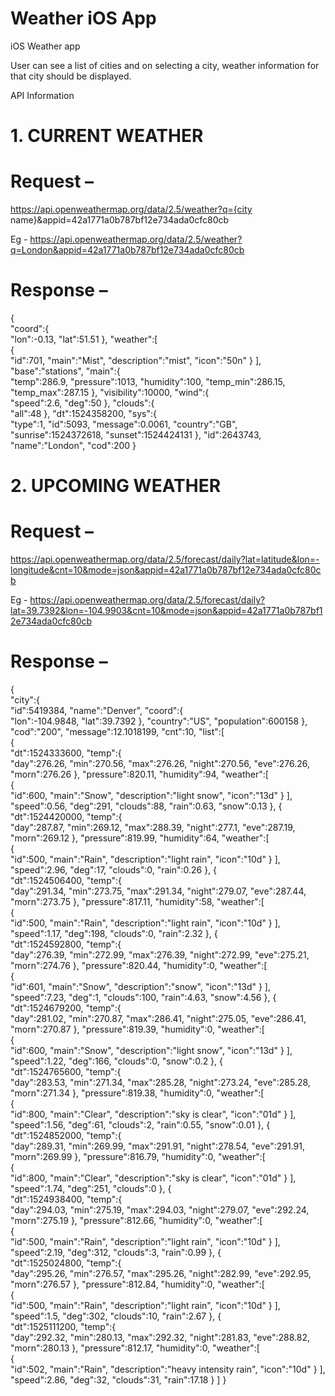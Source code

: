 # Weather iOS App
iOS Weather app

User can see a list of cities and on selecting a city, weather information for that city should be displayed. 


API Information
 
# 1. CURRENT WEATHER
 
# Request –

 https://api.openweathermap.org/data/2.5/weather?q={city name}&appid=42a1771a0b787bf12e734ada0cfc80cb 

Eg - https://api.openweathermap.org/data/2.5/weather?q=London&appid=42a1771a0b787bf12e734ada0cfc80cb 


# Response –
{  
   "coord":{  
      "lon":-0.13,
      "lat":51.51
   },
   "weather":[  
      {  
         "id":701,
         "main":"Mist",
         "description":"mist",
         "icon":"50n"
      }
   ],
   "base":"stations",
   "main":{  
      "temp":286.9,
      "pressure":1013,
      "humidity":100,
      "temp_min":286.15,
      "temp_max":287.15
   },
   "visibility":10000,
   "wind":{  
      "speed":2.6,
      "deg":50
   },
   "clouds":{  
      "all":48
   },
   "dt":1524358200,
   "sys":{  
      "type":1,
      "id":5093,
      "message":0.0061,
      "country":"GB",
      "sunrise":1524372618,
      "sunset":1524424131
   },
   "id":2643743,
   "name":"London",
   "cod":200
}



# 2. UPCOMING WEATHER
 
# Request –

https://api.openweathermap.org/data/2.5/forecast/daily?lat=latitude&lon=-longitude&cnt=10&mode=json&appid=42a1771a0b787bf12e734ada0cfc80cb 

Eg - https://api.openweathermap.org/data/2.5/forecast/daily?lat=39.7392&lon=-104.9903&cnt=10&mode=json&appid=42a1771a0b787bf12e734ada0cfc80cb


# Response –


{  
   "city":{  
      "id":5419384,
      "name":"Denver",
      "coord":{  
         "lon":-104.9848,
         "lat":39.7392
      },
      "country":"US",
      "population":600158
   },
   "cod":"200",
   "message":12.1018199,
   "cnt":10,
   "list":[  
      {  
         "dt":1524333600,
         "temp":{  
            "day":276.26,
            "min":270.56,
            "max":276.26,
            "night":270.56,
            "eve":276.26,
            "morn":276.26
         },
         "pressure":820.11,
         "humidity":94,
         "weather":[  
            {  
               "id":600,
               "main":"Snow",
               "description":"light snow",
               "icon":"13d"
            }
         ],
         "speed":0.56,
         "deg":291,
         "clouds":88,
         "rain":0.63,
         "snow":0.13
      },
      {  
         "dt":1524420000,
         "temp":{  
            "day":287.87,
            "min":269.12,
            "max":288.39,
            "night":277.1,
            "eve":287.19,
            "morn":269.12
         },
         "pressure":819.99,
         "humidity":64,
         "weather":[  
            {  
               "id":500,
               "main":"Rain",
               "description":"light rain",
               "icon":"10d"
            }
         ],
         "speed":2.96,
         "deg":17,
         "clouds":0,
         "rain":0.26
      },
      {  
         "dt":1524506400,
         "temp":{  
            "day":291.34,
            "min":273.75,
            "max":291.34,
            "night":279.07,
            "eve":287.44,
            "morn":273.75
         },
         "pressure":817.11,
         "humidity":58,
         "weather":[  
            {  
               "id":500,
               "main":"Rain",
               "description":"light rain",
               "icon":"10d"
            }
         ],
         "speed":1.17,
         "deg":198,
         "clouds":0,
         "rain":2.32
      },
      {  
         "dt":1524592800,
         "temp":{  
            "day":276.39,
            "min":272.99,
            "max":276.39,
            "night":272.99,
            "eve":275.21,
            "morn":274.76
         },
         "pressure":820.44,
         "humidity":0,
         "weather":[  
            {  
               "id":601,
               "main":"Snow",
               "description":"snow",
               "icon":"13d"
            }
         ],
         "speed":7.23,
         "deg":1,
         "clouds":100,
         "rain":4.63,
         "snow":4.56
      },
      {  
         "dt":1524679200,
         "temp":{  
            "day":281.02,
            "min":270.87,
            "max":286.41,
            "night":275.05,
            "eve":286.41,
            "morn":270.87
         },
         "pressure":819.39,
         "humidity":0,
         "weather":[  
            {  
               "id":600,
               "main":"Snow",
               "description":"light snow",
               "icon":"13d"
            }
         ],
         "speed":1.22,
         "deg":166,
         "clouds":0,
         "snow":0.2
      },
      {  
         "dt":1524765600,
         "temp":{  
            "day":283.53,
            "min":271.34,
            "max":285.28,
            "night":273.24,
            "eve":285.28,
            "morn":271.34
         },
         "pressure":819.38,
         "humidity":0,
         "weather":[  
            {  
               "id":800,
               "main":"Clear",
               "description":"sky is clear",
               "icon":"01d"
            }
         ],
         "speed":1.56,
         "deg":61,
         "clouds":2,
         "rain":0.55,
         "snow":0.01
      },
      {  
         "dt":1524852000,
         "temp":{  
            "day":289.31,
            "min":269.99,
            "max":291.91,
            "night":278.54,
            "eve":291.91,
            "morn":269.99
         },
         "pressure":816.79,
         "humidity":0,
         "weather":[  
            {  
               "id":800,
               "main":"Clear",
               "description":"sky is clear",
               "icon":"01d"
            }
         ],
         "speed":1.74,
         "deg":251,
         "clouds":0
      },
      {  
         "dt":1524938400,
         "temp":{  
            "day":294.03,
            "min":275.19,
            "max":294.03,
            "night":279.07,
            "eve":292.24,
            "morn":275.19
         },
         "pressure":812.66,
         "humidity":0,
         "weather":[  
            {  
               "id":500,
               "main":"Rain",
               "description":"light rain",
               "icon":"10d"
            }
         ],
         "speed":2.19,
         "deg":312,
         "clouds":3,
         "rain":0.99
      },
      {  
         "dt":1525024800,
         "temp":{  
            "day":295.26,
            "min":276.57,
            "max":295.26,
            "night":282.99,
            "eve":292.95,
            "morn":276.57
         },
         "pressure":812.84,
         "humidity":0,
         "weather":[  
            {  
               "id":500,
               "main":"Rain",
               "description":"light rain",
               "icon":"10d"
            }
         ],
         "speed":1.5,
         "deg":302,
         "clouds":10,
         "rain":2.67
      },
      {  
         "dt":1525111200,
         "temp":{  
            "day":292.32,
            "min":280.13,
            "max":292.32,
            "night":281.83,
            "eve":288.82,
            "morn":280.13
         },
         "pressure":812.17,
         "humidity":0,
         "weather":[  
            {  
               "id":502,
               "main":"Rain",
               "description":"heavy intensity rain",
               "icon":"10d"
            }
         ],
         "speed":2.86,
         "deg":32,
         "clouds":31,
         "rain":17.18
      }
   ]
}
